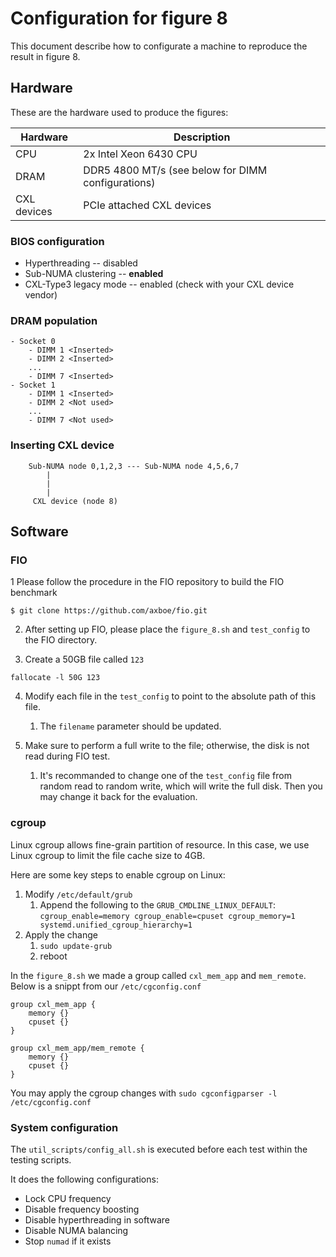 # Configuration for figure 8
This document describe how to configurate a machine to reproduce the result in figure 8.

## Hardware
These are the hardware used to produce the figures:

| Hardware | Description |
| -------- | ----------- |
| CPU | 2x Intel Xeon 6430 CPU |
| DRAM | DDR5 4800 MT/s (see below for DIMM configurations)|
| CXL devices | PCIe attached CXL devices |

### BIOS configuration
* Hyperthreading -- disabled
* Sub-NUMA clustering -- **enabled**
* CXL-Type3 legacy mode -- enabled (check with your CXL device vendor)

### DRAM population
```
- Socket 0
    - DIMM 1 <Inserted>
    - DIMM 2 <Inserted>
    ...
    - DIMM 7 <Inserted>
- Socket 1
    - DIMM 1 <Inserted>
    - DIMM 2 <Not used>
    ...
    - DIMM 7 <Not used>
```

### Inserting CXL device
```
    Sub-NUMA node 0,1,2,3 --- Sub-NUMA node 4,5,6,7
        |
        |
        |
     CXL device (node 8)
```

## Software
### FIO
1 Please follow the procedure in the FIO repository to build the FIO benchmark
```
$ git clone https://github.com/axboe/fio.git
```
2. After setting up FIO, please place the `figure_8.sh` and `test_config` to the FIO directory.

3. Create a 50GB file called `123`
```
fallocate -l 50G 123
```

4. Modify each file in the `test_config` to point to the absolute path of this file.
    1. The `filename` parameter should be updated.

5. Make sure to perform a full write to the file; otherwise, the disk is not read during FIO test.
    1. It's recommanded to change one of the `test_config` file from random read to random write, which will write the full disk. Then you may change it back for the evaluation.

### cgroup
Linux cgroup allows fine-grain partition of resource. In this case, we use Linux cgroup to limit the file cache size to 4GB.

Here are some key steps to enable cgroup on Linux:

1. Modify `/etc/default/grub` 
    1. Append the following to the `GRUB_CMDLINE_LINUX_DEFAULT`: `cgroup_enable=memory cgroup_enable=cpuset cgroup_memory=1 systemd.unified_cgroup_hierarchy=1`
2. Apply the change
    1. `sudo update-grub`
    2. reboot

In the `figure_8.sh` we made a group called `cxl_mem_app` and `mem_remote`. Below is a snippt from our `/etc/cgconfig.conf`
```
group cxl_mem_app {
    memory {}
    cpuset {}
}

group cxl_mem_app/mem_remote {
    memory {}
    cpuset {}
}
```
You may apply the cgroup changes with `sudo cgconfigparser -l /etc/cgconfig.conf`

### System configuration
The `util_scripts/config_all.sh` is executed before each test within the testing scripts.

It does the following configurations:
* Lock CPU frequency 
* Disable frequency boosting
* Disable hyperthreading in software
* Disable NUMA balancing
* Stop `numad` if it exists
